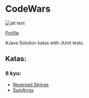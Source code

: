 # CodeWars

![alt text](https://www.codewars.com/users/lilfeel/badges/micro)

[Profile](https://www.codewars.com/users/lilfeel)

#Java
Solution katas with JUnit tests. 

## Katas:

### 8 kyu:
- [Reversed Strings](https://github.com/tolkachew/CodeWars/blob/master/src/kyu8/ReversedStrings/ReversedStrings.java)
- [SumArray](https://github.com/tolkachew/CodeWars/blob/master/src/kyu8/SumArray/SumArray.java)
